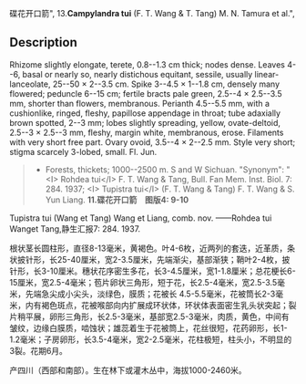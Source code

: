 碟花开口箭",
13.**Campylandra tui** (F. T. Wang & T. Tang) M. N. Tamura et al.",

## Description
Rhizome slightly elongate, terete, 0.8--1.3 cm thick; nodes dense. Leaves 4--6, basal or nearly so, nearly distichous equitant, sessile, usually linear-lanceolate, 25--50 × 2--3.5 cm. Spike 3--4.5 × 1--1.8 cm, densely many flowered; peduncle 6--15 cm; fertile bracts pale green, 2.5--4 × 2.5--3.5 mm, shorter than flowers, membranous. Perianth 4.5--5.5 mm, with a cushionlike, ringed, fleshy, papillose appendage in throat; tube adaxially brown spotted, 2--3 mm; lobes slightly spreading, yellow, ovate-deltoid, 2.5--3 × 2.5--3 mm, fleshy, margin white, membranous, erose. Filaments with very short free part. Ovary ovoid, 3.5--4 × 2--2.5 mm. Style very short; stigma scarcely 3-lobed, small. Fl. Jun.

> * Forests, thickets; 1000--2500 m. S and W Sichuan.
  "Synonym": "&lt;I&gt; Rohdea tui&lt;/I&gt; F. T. Wang &amp; Tang, Bull. Fan Mem. Inst. Biol. 7: 284. 1937; &lt;I&gt; Tupistra tui&lt;/I&gt; (F. T. Wang &amp; Tang) F. T. Wang &amp; S. Yun Liang.
**11.碟花开口箭　图版4: 9-10**

Tupistra tui (Wang et Tang) Wang et Liang, comb. nov. ——Rohdea tui Wanget Tang,静生汇报7: 284. 1937.

根状茎长圆柱形，直径8-13毫米，黄褐色。叶4-6枚，近两列的套迭，近革质，条状披针形，长25-40厘米，宽2-3.5厘米，先端渐尖，基部渐狭；鞘叶2-4枚，披针形，长3-10厘米。穗状花序密生多花，长3-4.5厘米，宽1-1.8厘米；总花梗长6-15厘米，宽2.5-4毫米；苞片卵状三角形，短于花，长2.5-4毫米，宽2.5-3.5毫米，先端急尖成小尖头，淡绿色，膜质；花被长 4.5-5.5毫米，花被筒长2-3毫米，内有褐色斑点，花被喉部向内扩展成环状体，环状体表面密生乳头状突起；裂片稍平展，卵形三角形，长2.5-3毫米，基部宽2.5-3毫米，肉质，黄色，中间有皱纹，边缘白膜质，啮蚀状；雄蕊着生于花被筒上，花丝很短，花药卵形，长1-1.2毫米；子房卵形，长3.5-4毫米，宽2-2.5毫米，花柱极短，柱头小，不明显的3裂。花期6月。

产四川（西部和南部）。生在林下或灌木丛中，海拔1000-2460米。
